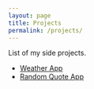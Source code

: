 ```yaml
---
layout: page
title: Projects 
permalink: /projects/
---
```


List of my side projects.

* [Weather App](https://piymis.github.io/p-local-weather/)
* [Random Quote App](https://piymis.github.io/p-random-quotes/)
